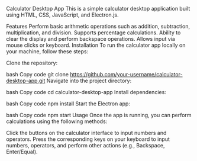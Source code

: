  
Calculator Desktop App
This is a simple calculator desktop application built using HTML, CSS, JavaScript, and Electron.js.

Features
Perform basic arithmetic operations such as addition, subtraction, multiplication, and division.
Supports percentage calculations.
Ability to clear the display and perform backspace operations.
Allows input via mouse clicks or keyboard.
Installation
To run the calculator app locally on your machine, follow these steps:

Clone the repository:

bash
Copy code
git clone https://github.com/your-username/calculator-desktop-app.git
Navigate into the project directory:

bash
Copy code
cd calculator-desktop-app
Install dependencies:

bash
Copy code
npm install
Start the Electron app:

bash
Copy code
npm start
Usage
Once the app is running, you can perform calculations using the following methods:

Click the buttons on the calculator interface to input numbers and operators.
Press the corresponding keys on your keyboard to input numbers, operators, and perform other actions (e.g., Backspace, Enter/Equal).